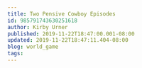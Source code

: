 ```yaml
---
title: Two Pensive Cowboy Episodes
id: 985791743630251618
author: Kirby Urner
published: 2019-11-22T18:47:00.001-08:00
updated: 2019-11-22T18:47:11.404-08:00
blog: world_game
tags: 
---
```


